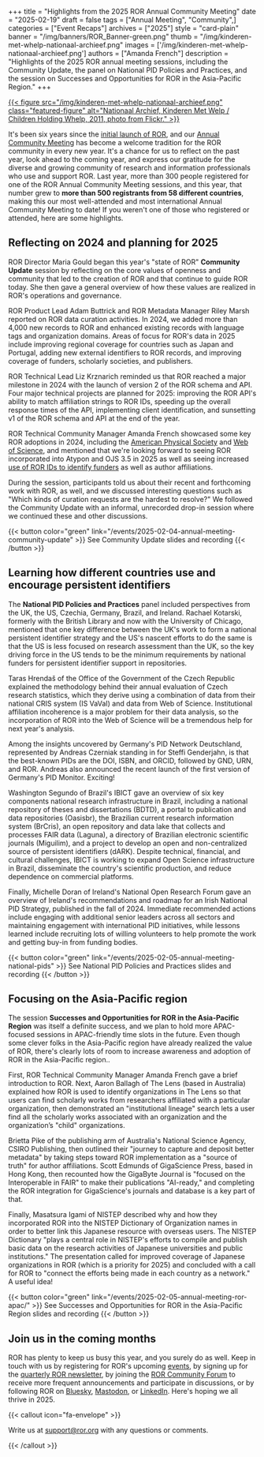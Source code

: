 +++
title = "Highlights from the 2025 ROR Annual Community Meeting"
date = "2025-02-19"
draft = false
tags = ["Annual Meeting", "Community",]
categories = ["Event Recaps"]
archives = ["2025"]
style = "card-plain"
banner = "/img/banners/ROR_Banner-green.png"
thumb = "/img/kinderen-met-whelp-nationaal-archieef.png"
images = ['/img/kinderen-met-whelp-nationaal-archieef.png']
authors = ["Amanda French"]
description = "Highlights of the 2025 ROR annual meeting sessions, including the Community Update, the panel on National PID Policies and Practices, and the session on Successes and Opportunities for ROR in the Asia-Pacific Region."
+++

[{{< figure src="/img/kinderen-met-whelp-nationaal-archieef.png" class="featured-figure" alt="Nationaal Archief, Kinderen Met Welp / Children Holding Whelp, 2011, photo from Flickr."  >}}](https://flic.kr/p/9DTkax)

It's been six years since the [initial launch of ROR](https://ror.org/blog/2019-02-10-announcing-first-ror-prototype/), and our [Annual Community Meeting](https://ror.org/tags/annual-meeting/) has become a welcome tradition for the ROR community in every new year. It's a chance for us to reflect on the past year, look ahead to the coming year, and express our gratitude for the diverse and growing community of research and information professionals who use and support ROR. Last year, more than 300 people registered for one of the ROR Annual Community Meeting sessions, and this year, that number grew to **more than 500 registrants from 58 different countries**, making this our most well-attended and most international Annual Community Meeting to date! If you weren't one of those who registered or attended, here are some highlights.

## Reflecting on 2024 and planning for 2025

ROR Director Maria Gould began this year's "state of ROR" **Community Update** session by reflecting on the core values of openness and community that led to the creation of ROR and that continue to guide ROR today. She then gave a general overview of how these values are realized in ROR's operations and governance.

ROR Product Lead Adam Buttrick and ROR Metadata Manager Riley Marsh reported on ROR data curation activities. In 2024, we added more than 4,000 new records to ROR and enhanced existing records with language tags and organization domains. Areas of focus for ROR's data in 2025 include improving regional coverage for countries such as Japan and Portugal, adding new external identifiers to ROR records, and improving coverage of funders, scholarly societies, and publishers.

ROR Technical Lead Liz Krznarich reminded us that ROR reached a major milestone in 2024 with the launch of version 2 of the ROR schema and API. Four major technical projects are planned for 2025: improving the ROR API's ability to match affiliation strings to ROR IDs, speeding up the overall response times of the API, implementing client identification, and sunsetting v1 of the ROR schema and API at the end of the year.

ROR Technical Community Manager Amanda French showcased some key ROR adoptions in 2024, including the [American Physical Society](https://ror.org/blog/2024-07-23-aps-adopts-ror/) and [Web of Science](https://ror.org/blog/2024-12-18-clarivate-integrates-ror/), and mentioned that we're looking forward to seeing ROR incorporated into Atypon and OJS 3.5 in 2025 as well as seeing increased [use of ROR IDs to identify funders](https://ror.org/blog/2024-08-06-using-ror-for-funder-identification/) as well as author affiliations.

During the session, participants told us about their recent and forthcoming work with ROR, as well, and we discussed interesting questions such as "Which kinds of curation requests are the hardest to resolve?"  We followed the Community Update with an informal, unrecorded drop-in session where we continued these and other discussions.

{{< button color="green" link="/events/2025-02-04-annual-meeting-community-update" >}} See Community Update slides and recording {{< /button >}}


## Learning how different countries use and encourage persistent identifiers

The **National PID Policies and Practices** panel included perspectives from the UK, the US, Czechia, Germany, Brazil, and Ireland. Rachael Kotarski, formerly with the British Library and now with the University of Chicago, mentioned that one key difference between the UK's work to form a national persistent identifier strategy and the US's nascent efforts to do the same is that the US is less focused on research assessment than the UK, so the key driving force in the US tends to be the minimum requirements by national funders for persistent identifier support in repositories.

Taras Hrendaš of the Office of the Government of the Czech Republic explained the methodology behind their annual evaluation of Czech research statistics, which they derive using a combination of data from their national CRIS system (IS VaVaI) and data from Web of Science. Institutional affiliation incoherence is a major problem for their data analysis, so the incorporation of ROR into the Web of Science will be a tremendous help for next year's analysis.

Among the insights uncovered by Germany's PID Network Deutschland, represented by Andreas Czerniak standing in for Steffi Genderjahn, is that the best-known PIDs are the DOI, ISBN, and ORCID, followed by GND, URN, and ROR. Andreas also announced the recent launch of the first version of Germany's PID Monitor. Exciting!

Washington Segundo of Brazil's IBICT gave an overview of six key components national research infrastructure in Brazil, including a national repository of theses and dissertations (BDTD), a portal to publication and data repositories (Oasisbr), the Brazilian current research information system (BrCris), an open repository and data lake that collects and processes FAIR data (Laguna), a directory of Brazilian electronic scientific journals (Miguilim), and a project to develop an open and non-centralized source of persistent identifiers (dARK). Despite technical, financial, and cultural challenges, IBICT is working to expand Open Science infrastructure in Brazil, disseminate the country's scientific production, and reduce dependence on commercial platforms.

Finally, Michelle Doran of Ireland's National Open Research Forum gave an overview of Ireland's recommendations and roadmap for an Irish National PID Strategy, published in the fall of 2024. Immediate recommended actions include engaging with additional senior leaders across all sectors and maintaining engagement with international PID initiatives, while lessons learned include recruiting lots of willing volunteers to help promote the work and getting buy-in from funding bodies.

{{< button color="green" link="/events/2025-02-05-annual-meeting-national-pids" >}} See National PID Policies and Practices slides and recording {{< /button >}}

## Focusing on the Asia-Pacific region

The session **Successes and Opportunities for ROR in the Asia-Pacific Region** was itself a definite success, and we plan to hold more APAC-focused sessions in APAC-friendly time slots in the future. Even though some clever folks in the Asia-Pacific region have already realized the value of ROR, there's clearly lots of room to increase awareness and adoption of ROR in the Asia-Pacific region..

First, ROR Technical Community Manager Amanda French gave a brief introduction to ROR. Next, Aaron Ballagh of The Lens (based in Australia) explained how ROR is used to identify organizations in The Lens so that users can find scholarly works from researchers affiliated with a particular organization, then demonstrated an "institutional lineage" search lets a user find all the scholarly works associated with an organization and the organization’s "child" organizations.

Brietta Pike of the publishing arm of Australia's National Science Agency, CSIRO Publishing, then outlined their "journey to capture and deposit better metadata" by taking steps toward ROR implementation as a "source of truth" for author affiliations. Scott Edmunds of GigaScience Press, based in Hong Kong, then recounted how the GigaByte Journal is "focused on the Interoperable in FAIR" to make their publications "AI-ready," and completing the ROR integration for GigaScience's journals and database is a key part of that.

Finally, Masatsura Igami of NISTEP described why and how they incorporated ROR into the NISTEP Dictionary of Organization names in order to better link this Japanese resource with overseas users. The NISTEP Dictionary "plays a central role in NISTEP's efforts to compile and publish basic data on the research activities of Japanese universities and public institutions." The presentation called for improved coverage of Japanese organizations in ROR (which is a priority for 2025) and concluded with a call for ROR to "connect the efforts being made in each country as a network." A useful idea!

{{< button color="green" link="/events/2025-02-05-annual-meeting-ror-apac/" >}} See Successes and Opportunities for ROR in the Asia-Pacific Region slides and recording {{< /button >}}

## Join us in the coming months

ROR has plenty to keep us busy this year, and you surely do as well. Keep in touch with us by registering for ROR's upcoming [events](/events), by signing up for the [quarterly ROR newsletter](http://eepurl.com/gjkT9H), by joining the [ROR Community Forum](https://groups.google.com/a/ror.org/g/ror-community/) to receive more frequent announcements and participate in discussions, or by following ROR on [Bluesky](https://bsky.app/profile/researchorgs.bsky.social), [Mastodon](https://mastodon.social/@ResearchOrgs), or [LinkedIn](https://www.linkedin.com/company/ror-research-organization-registry/). Here's hoping we all thrive in 2025.

{{< callout icon="fa-envelope" >}}

Write us at support@ror.org with any questions or comments.

{{< /callout >}}
